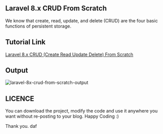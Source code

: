 ## Laravel 8.x CRUD From Scratch
We know that create, read, update, and delete (CRUD) are the four basic functions of persistent storage.

## Tutorial Link
[Laravel 8.x CRUD (Create Read Update Delete) From Scratch](https://www.mynotepaper.com/laravel-8x-crud-from-scratch)

## Output
![laravel-8x-crud-from-scratch-output](https://user-images.githubusercontent.com/13184472/92620331-5756e800-f2e4-11ea-8dd2-63f8a07e61e2.gif)

## LICENCE
You can download the project, modify the code and use it anywhere you want without re-posting to your blog. Happy Coding :)

Thank you.
daf